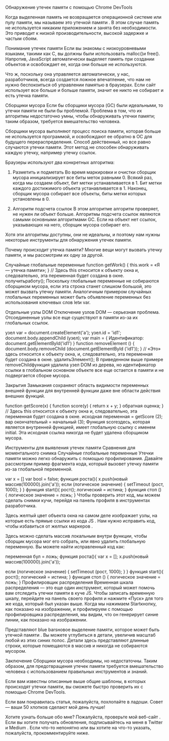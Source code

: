 Обнаружение утечек памяти с помощью Chrome DevTools

Когда выделенная память не возвращается операционной системе или пулу памяти, мы называем это утечкой памяти . В этом случае память не используется никаким приложением и занята без необходимости. Это приводит к низкой производительности, высокой задержке и частым сбоям.

Понимание утечек памяти
Если вы знакомы с низкоуровневыми языками, такими как C, вы должны были использовать malloc()и free(). Напротив, JavaScript автоматически выделяет память при создании объектов и освобождает ее, когда они больше не используются.

Что ж, поскольку она управляется автоматически, у нас, разработчиков, всегда создается ложное впечатление, что нам не нужно беспокоиться об управлении памятью в браузерах. Если сайт использует все больше и больше памяти, значит ее никто не собирает и есть утечка памяти.

Сборщики мусора
Если бы сборщики мусора (GC) были идеальными, то утечки памяти не были бы проблемой. Проблема в том, что их алгоритмы недостаточно умны, чтобы обнаруживать утечки памяти; таким образом, требуется вмешательство человека.

Сборщики мусора выполняют процесс поиска памяти, которая больше не используется программой, и освобождают ее обратно в ОС для будущего перераспределения. Способ действенный, но все равно случаются утечки памяти. Этот метод не способен обнаруживать каждую утечку, например утечку ссылок.

Браузеры используют два конкретных алгоритма:

1. Разметить и подметать
   Во время маркировки и очистки сборщик мусора инициализирует все биты меток равными 0. Всякий раз, когда мы создаем объект, бит метки устанавливается в 1. Бит метки каждого достижимого объекта устанавливается в 1. Наконец, сборщик мусора собирает все объекты, биты метки которых установлены в 0.

2. Алгоритм подсчета ссылок
   В этом алгоритме алгоритм проверяет, не нужен ли объект больше. Алгоритмы подсчета ссылок являются самыми основными алгоритмами GC. Если на объект нет ссылок, указывающих на него, сборщик мусора собирает его.

Хотя эти алгоритмы доступны, они не идеальны, и поэтому нам нужны некоторые инструменты для обнаружения утечек памяти.

Почему происходит утечка памяти?
Многие вещи могут вызвать утечку памяти, и мы рассмотрим их одну за другой.

Случайные глобальные переменные
function getWork() {
this.work = «Я — утечка памяти»;
}
// Здесь this относится к объекту окна и, следовательно, эта переменная будет создана в окне.
получитьработу();
Поскольку глобальные переменные не собираются сборщиком мусора, если эта строка станет слишком большой, это может вызвать утечку памяти. Аналогичным примером случайных глобальных переменных может быть объявление переменных без использования ключевых слов letи var.

Отдельные узлы DOM
Отключение узлов DOM — серьезная проблема. Отсоединенные узлы все еще существуют в памяти из-за их глобальных ссылок.

узел var = document.createElement('a');
узел.id = 'id1';
document.body.appendChild (узел);
var main = {
Идентификатор: document.getElementById('id1')
}
function removeElement () {
document.body.removeChild (document.getElementById ('id1'));
}
// «Это» здесь относится к объекту окна, и, следовательно, эта переменная будет создана в окне.
удалитьЭлемент();
В приведенном выше примере removeChildфункция удалила узел DOM из дерева, но идентификатор ссылки в глобальном основном объекте все еще остается в памяти и не подвергается сборке мусора.

Закрытия
Замыкания сохраняют область видимости переменных внешней функции для внутренней функции даже вне области действия внешних функций.

function getScore(x) {
function score(y) {
return x + y;
}
обратная оценка;
}
// Здесь this относится к объекту окна и, следовательно, эта переменная будет создана в окне.
исходная переменная = getScore (2);
вар окончательный = начальный (3);
Функция scoreздесь, которая является внутренней функцией, имеет глобальную ссылку с именем initial. Эта исходная ссылка никогда не будет удалена сборщиком мусора.

Инструменты для выявления утечек памяти
Сравнения для моментального снимка
Случайные глобальные переменные Утечки памяти можно легко обнаружить с помощью профилирования. Давайте рассмотрим пример фрагмента кода, который вызовет утечку памяти из-за глобальной переменной.

var x = []
var bool = false;
функция роста(){
x.push(новый массив(100000).join('a'));
если (логическое значение) {
setTimeout (рост, 1000);
}
}
функция start(){
рост();
логический = истина;
}
функция стоп () {
логическое значение = ложь;
}
Чтобы проверить этот код, мы можем сделать снимки кучи, перейдя на панель профиля в инструментах разработчика.

Здесь желтый цвет объекта окна на самом деле изображает узлы, на которые есть прямые ссылки из кода JS . Нам нужно исправить код, чтобы избавиться от желтых маркеров .

Здесь можно сделать массив локальным внутри функции, чтобы сборщик мусора мог его собрать, или явно удалить глобальную переменную. Вы можете найти исправленный код как:

переменная бул = ложь;
функция роста(){
var x = [];
x.push(новый массив(100000).join('a'));

если (логическое значение) {
setTimeout (рост, 1000);
}
}
функция start(){
рост();
логический = истина;
}
функция стоп () {
логическое значение = ложь;
}
Профилировщик распределения
Временная шкала распределения — это еще один инструмент, который может помочь вам отследить утечки памяти в куче JS. Чтобы записать временную шкалу, перейдите на панель своего профиля и нажмите «Пуск» для того же кода, который был указан выше.
Когда мы нажимаем Startкнопку, как показано на изображении, и профилируем с помощью профилировщика распределения, мы видим, что он генерирует синие линии, как показано на изображении.

Представляют blue barsновое выделение памяти, которое может быть утечкой памяти . Вы можете углубиться в детали, увеличив масштаб любой из этих синих полос. Детали здесь представляют длинные строки, которые помещаются в массив и никогда не собираются мусором.

Заключение
Сборщики мусора необходимы, но недостаточны. Таким образом, для предотвращения утечек памяти требуется вмешательство человека с использованием правильных инструментов и знаний.

Если вам известны описанные выше общие шаблоны, в которых происходят утечки памяти, вы сможете быстро проверить их с помощью Chrome DevTools.

Если вам понравилась статья, пожалуйста, похлопайте в ладоши. Совет — ваши 50 хлопков сделают мой день лучше!

Хотите узнать больше обо мне? Пожалуйста, проверьте мой веб-сайт . Если вы хотите получать обновления, подписывайтесь на меня в Twitter и Medium . Если что-то непонятно или вы хотите на что-то указать, пожалуйста, прокомментируйте ниже.
